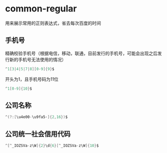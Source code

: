 # common-regular
用来展示常用的正则表达式，省去每次百度的时间
## 手机号
精确校验手机号（根据电信，移动，联通，目前发行的手机号，可能会出现之后发行新的手机号无法使用的情况）
``` java
^1[3|4|5|7|8][0-9]{9}$
```
开头为1，且手机号码为11位
``` java
^1[0-9]{10}$
```
## 公司名称
``` java
^(?:[\u4e00-\u9fa5·]{2,16})$
```

## 公司统一社会信用代码
``` java
^[^_IOZSVa-z\W]{2}\d{6}[^_IOZSVa-z\W]{10}$
```
